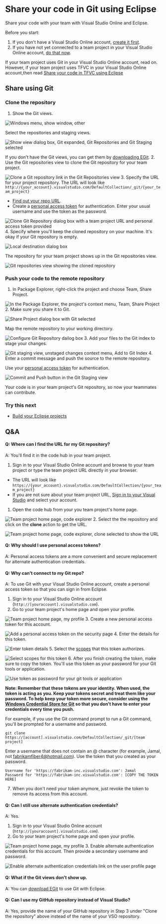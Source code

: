 <properties
	pageTitle="Share your code in Git using Eclipse"
  description="Share your code in Git using Eclipse"
  services="visual-studio-online"
  documentationCenter = ""
  authors="terryaustin"
  manager="terryaustin"
  editor="terryaustin" /> 

# Share your code in Git using Eclipse


Share your code with your team with Visual Studio Online and Eclipse.



Before you start:


1. If you don't have a Visual Studio Online account, [create it first](../setup/sign-up-for-visual-studio-online.md).
2. If you have not yet connected to a team project in your Visual Studio Online account, [do that now](../setup/connect-to-visual-studio-online.md).


If your team project uses Git in your Visual Studio Online account, read on. However, if your team project uses TFVC in your Visual Studio Online account,then read [Share your code in TFVC using Eclipse](share-your-code-in-tfvc-eclipse.md)






## Share using Git

### Clone the repository

1. Show the Git views.



![Windows menu, show window, other](./media/share-your-code-in-git-eclipse/show-git-views.png)



Select the repositories and staging views.



![Show view dialog box, Git expanded, Git Repositories and Git Staging selected](./media/share-your-code-in-git-eclipse/git-views-selected.png)



If you don't have the Git views, you can get them by [downloading EGit](http://www.eclipse.org/egit/).
2. Use the Git repositories view to clone the Git repository for your team project.



![Clone a Git repository link in the Git Repositories view](./media/share-your-code-in-git-eclipse/clone-git-repository.png)
3. Specify the URL for your project repository. The URL will look like `http://{your_account}.visualstudio.com/DefaultCollection/_git/{your_team_project}`


 - [Find out your repo URL](share-your-code-in-git-eclipse.md#gitrepourl).
 - Create a [personal access token](share-your-code-in-git-eclipse.md#pat) for authentication. 
Enter your usual username and use the token as the password.


![Clone Git Repository dialog box with a team project URL and personal access token provided](./media/share-your-code-in-git-eclipse/clone-repo-dialog.png)
4. Specify where you'll keep the cloned repository on your machine. It's okay if your Git repository is empty.



![Local destination dialog box](./media/share-your-code-in-git-eclipse/local-destination.png)



The repository for your team project shows up in the Git repositories view.



![Git repositories view showing the cloned repository](./media/share-your-code-in-git-eclipse/cloned-repository.png)

### Push your code to the remote repository

1. In Package Explorer, right-click the project and choose Team, Share Project.



![In the Package Explorer, the project's context menu, Team, Share Project](./media/share-your-code-in-git-eclipse/share-project.png)
2. Make sure you share it to Git.



![Share Project dialog box with Git selected](./media/share-your-code-in-git-eclipse/share-project-git.png)



Map the remote repository to your working directory.



![Configure Git Repository dailog box](./media/share-your-code-in-git-eclipse/configure-git-repository.png)
3. Add your files to the Git index to stage your changes.



![Git staging view, unstaged changes context menu,  Add to Git Index](./media/share-your-code-in-git-eclipse/add-to-git-index.png)
4. Enter a commit message and push the source to the remote repository.



Use your [personal access token](share-your-code-in-git-eclipse.md#pat) for authentication.



![Commit and Push button in the Git Staging view](./media/share-your-code-in-git-eclipse/commit-and-push.jpg)


Your code is in your team project's Git repository, so now your teammates can contribute.


### Try this next

- [Build your Eclipse projects](../build/build-your-app-eclipse.md)

## Q&amp;A

#### Q: Where can I find the URL for my Git repository?


A: You'll find it in the code hub in your team project.


1. Sign in to your Visual Studio Online account and browse to your team project or type the team project URL directly in your browser.

- The URL will look like `https://{your_account}.visualstudio.com/DefaultCollection/{your_team_project}`
- If you are not sure about your team project URL, [Sign in to your Visual Studio](http://go.microsoft.com/fwlink/?LinkID=309329) and select your account.

1. Open the code hub from your you team project's home page.



![Team project home page, code explorer](./media/share-your-code-in-git-eclipse/code-explorer.png)
2. Select the the repository and click on the **clone** action to get the URL.



![Team project home page, code explorer, clone selected to show the URL](./media/share-your-code-in-git-eclipse/clone-url.png)

#### Q: Why should I use personal access tokens?


A: Personal access tokens are a more convenient and secure replacement 
for alternate authentication credentials.






#### Q: Why can't connect to my Git repo?


A: To use Git with your Visual Studio Online account, create a personal access token 
so that you can sign in from Eclipse.


1. Sign in to your Visual Studio Online account (`http://[youraccount].visualstudio.com`).
2. Go to your team project's home page and open your profile.



![Team project home page, my profile](./media/share-your-code-in-git-eclipse/my-profile.png)
3. Create a new personal access token for this account.



![Add a personal access token on the security page ](./media/share-your-code-in-git-eclipse/add-personal-access-token.png)
4. Enter the details for this token.



![Enter token details](./media/share-your-code-in-git-eclipse/setup-personal-access-token.png)
5. Select the [scopes](https://www.visualstudio.com/integrate/get-started/auth/oauth#scopes) that this token authorizes.



![Select scopes for this token](./media/share-your-code-in-git-eclipse/select-personal-access-token-scopes.png)
6. After you finish creating the token, make sure to copy the token. You'll use this token as your password for your Git tools or application.



![Use token as password for your git tools or application](./media/share-your-code-in-git-eclipse/create-personal-access-token.png)



**Note: Remember that these tokens are your identity. 
When used, the token is acting as you. 
Keep your tokens secret and treat them like your password.
To help keep your token more secure, consider using the 
[Windows Credential Store for Git](http://gitcredentialstore.codeplex.com)
so that you don't have to enter your credentials every time you push.**



For example, if you use the Git command prompt to run a Git command, you'll be prompted for a username and password.


```
git clone https://[account].visualstudio.com/DefaultCollection/_git/[team project]
```


Enter a username that does not contain an @ character (for example, Jamal, not fabrikamfiber4@hotmail.com). 
Use the token that you created as your password.


```
Username for 'https://fabrikam-inc.visualstudio.com': Jamal
Password for 'https://fabrikam-inc.visualstudio.com': [COPY THE TOKEN HERE]
```
7. When you don't need your token anymore, just revoke the token to remove its access from this account.

#### Q: Can I still use alternate authentication credentials?


A:  Yes.


1. Sign in to your Visual Studio Online account (`http://[youraccount].visualstudio.com`).
2. Go to your team project's home page and open your profile.



![Team project home page, my profile](./media/share-your-code-in-git-eclipse/my-profile.png)
3. Enable alternate authentication credentials for this account. Then provide a secondary username and password.



![Enable alternate authentication credentials link on the user profile page](./media/share-your-code-in-git-eclipse/enable-alternate-credentials.png)

#### Q: What if the Git views don't show up.


A: You can [download EGit](http://www.eclipse.org/egit/) to use Git with Eclipse.


#### Q: Can I use my GitHub repository instead of Visual Studio?


A:  Yes, provide the name of your GitHub repository in Step 3 under "Clone the repository" above instead of the name of your VSO repository.
